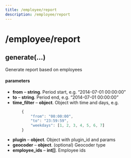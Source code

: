```yaml
---
title: /employee/report
description: /employee/report
---
```


# /employee/report

## generate(...)

Generate report based on employees

#### parameters

*   **from** – **string**. Period start, e.g. “2014-07-01 00:00:00”
*   **to** – **string**. Period end, e.g. “2014-07-01 00:00:00”
*   **time_filter** – **object**. Object with time and days, e.g.
    ```javascript
        {
            "from": "00:00:00",
            "to": "23:59:59",
            "weekdays": [1, 2, 3, 4, 5, 6, 7]
        }
    ```
*   **plugin** – **object**. Object with plugin_id and params
*   **geocoder** – **object**. (optional) Geocoder type
*   **employee_ids** – **int\[\]**. Employee ids
